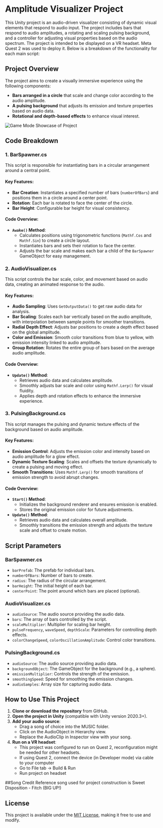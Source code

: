# Amplitude Visualizer Project

This Unity project is an audio-driven visualizer consisting of dynamic visual elements that respond to audio input. The project includes bars that respond to audio amplitudes, a rotating and scaling pulsing background, and a controller for adjusting visual properties based on the audio spectrum.
The project is intended to be displayed on a VR headset. Meta Quest 2 was used to deploy it.
Below is a breakdown of the functionality for each main script:

## Project Overview

The project aims to create a visually immersive experience using the following components:
- **Bars arranged in a circle** that scale and change color according to the audio amplitude.
- **A pulsing background** that adjusts its emission and texture properties based on audio data.
- **Rotational and depth-based effects** to enhance visual interest.

![Game Mode Showcase of Project](showcase1.gif)


## Code Breakdown

### 1. **BarSpawner.cs**

This script is responsible for instantiating bars in a circular arrangement around a central point.

#### Key Features:
- **Bar Creation**: Instantiates a specified number of bars (`numberOfBars`) and positions them in a circle around a center point.
- **Rotation**: Each bar is rotated to face the center of the circle.
- **Bar Height**: Configurable bar height for visual consistency.

#### Code Overview:
- **`Awake()` Method**:
  - Calculates positions using trigonometric functions (`Mathf.Cos` and `Mathf.Sin`) to create a circle layout.
  - Instantiates bars and sets their rotation to face the center.
  - Adjusts the bar scale and makes each bar a child of the `BarSpawner` GameObject for easy management.

### 2. **AudioVisualizer.cs**

This script controls the bar scale, color, and movement based on audio data, creating an animated response to the audio.

#### Key Features:
- **Audio Sampling**: Uses `GetOutputData()` to get raw audio data for analysis.
- **Bar Scaling**: Scales each bar vertically based on the audio amplitude, with interpolation between sample points for smoother transitions.
- **Radial Depth Effect**: Adjusts bar positions to create a depth effect based on the global amplitude.
- **Color and Emission**: Smooth color transitions from blue to yellow, with emission intensity linked to audio amplitude.
- **Group Rotation**: Rotates the entire group of bars based on the average audio amplitude.

#### Code Overview:
- **`Update()` Method**:
  - Retrieves audio data and calculates amplitude.
  - Smoothly adjusts bar scale and color using `Mathf.Lerp()` for visual fluidity.
  - Applies depth and rotation effects to enhance the immersive experience.

### 3. **PulsingBackground.cs**

This script manages the pulsing and dynamic texture effects of the background based on audio amplitude.

#### Key Features:
- **Emission Control**: Adjusts the emission color and intensity based on audio amplitude for a glow effect.
- **Dynamic Texture Scaling**: Scales and offsets the texture dynamically to create a pulsing and moving effect.
- **Smooth Transitions**: Uses `Mathf.Lerp()` for smooth transitions of emission strength to avoid abrupt changes.

#### Code Overview:
- **`Start()` Method**:
  - Initializes the background renderer and ensures emission is enabled.
  - Stores the original emission color for future adjustments.
- **`Update()` Method**:
  - Retrieves audio data and calculates overall amplitude.
  - Smoothly transitions the emission strength and adjusts the texture scale and offset to create motion.
   

## Script Parameters

### **BarSpawner.cs**
- `barPrefab`: The prefab for individual bars.
- `numberOfBars`: Number of bars to create.
- `radius`: The radius of the circular arrangement.
- `barHeight`: The initial height of each bar.
- `centerPoint`: The point around which bars are placed (optional).

### **AudioVisualizer.cs**
- `audioSource`: The audio source providing the audio data.
- `bars`: The array of bars controlled by the script.
- `scaleMultiplier`: Multiplier for scaling bar height.
- `pulseFrequency`, `waveSpeed`, `depthScale`: Parameters for controlling depth effects.
- `colorChangeSpeed`, `colorOscillationAmplitude`: Control color transitions.

### **PulsingBackground.cs**
- `audioSource`: The audio source providing audio data.
- `backgroundObject`: The GameObject for the background (e.g., a sphere).
- `emissionMultiplier`: Controls the strength of the emission.
- `smoothingSpeed`: Speed for smoothing the emission changes.
- `audioSamples`: Array size for capturing audio data.


## How to Use This Project

1. **Clone or download the repository** from GitHub.
2. **Open the project in Unity** (compatible with Unity version 2020.3+).
3. **Add your audio source**:
   - Drag a song of choice into the MUSIC folder.
   - Click on the AudioObject in Hierarchy view.
   - Replace the AudioClip in Inspector view with your song.
4. **Run on a VR headset**:
   - This project was configured to run on Quest 2, reconfiguration might be needed for other headsets.
   - If using Quest 2, connect the device (in Developer mode) via cable to your computer
   - Go to File tab -> Build & Run
   - Run project on headset

##Song Credit
Reference song used for project construction is Sweet Disposition - Fitch (BIG UP!)


## License

This project is available under the [MIT License](LICENSE), making it free to use and modify.
